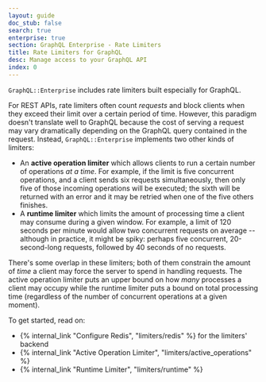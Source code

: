 ```yaml
---
layout: guide
doc_stub: false
search: true
enterprise: true
section: GraphQL Enterprise - Rate Limiters
title: Rate Limiters for GraphQL
desc: Manage access to your GraphQL API
index: 0
---
```



`GraphQL::Enterprise` includes rate limiters built especially for GraphQL.

For REST APIs, rate limiters often count _requests_ and block clients when they exceed their limit over a certain period of time. However, this paradigm doesn't translate well to GraphQL because the cost of serving a request may vary dramatically depending on the GraphQL query contained in the request. Instead, `GraphQL::Enterprise` implements two other kinds of limiters:

- An __active operation limiter__ which allows clients to run a certain number of operations _at a time_. For example, if the limit is five concurrent operations, and a client sends six requests simultaneously, then only five of those incoming operations will be executed; the sixth will be returned with an error and it may be retried when one of the five others finishes.
- A __runtime limiter__ which limits the amount of processing time a client may consume during a given window. For example, a limit of 120 seconds per minute would allow two concurrent requests on average -- although in practice, it might be spiky: perhaps five concurrent, 20-second-long requests, followed by 40 seconds of no requests.

There's some overlap in these limiters; both of them constrain the amount of _time_ a client may force the server to spend in handling requests. The active operation limiter puts an upper bound on how _many_ processes a client may occupy while the runtime limiter puts a bound on total processing time (regardless of the number of concurrent operations at a given moment).

To get started, read on:

- {% internal_link "Configure Redis", "limiters/redis" %} for the limiters' backend
- {% internal_link "Active Operation Limiter", "limiters/active_operations" %}
- {% internal_link "Runtime Limiter", "limiters/runtime" %}
